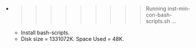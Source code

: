 * >>>>>>>>> Running inst-min-con-bash-scripts.sh ...
  * Install bash-scripts.
  * Disk size = 1331072K. Space Used = 48K.
